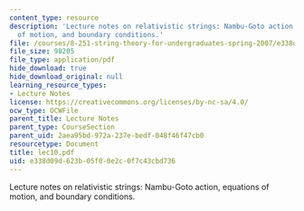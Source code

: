 ```yaml
---
content_type: resource
description: 'Lecture notes on relativistic strings: Nambu-Goto action, equations
  of motion, and boundary conditions.'
file: /courses/8-251-string-theory-for-undergraduates-spring-2007/e338d09d623b05f00e2c0f7c43cbd736_lec10.pdf
file_size: 98205
file_type: application/pdf
hide_download: true
hide_download_original: null
learning_resource_types:
- Lecture Notes
license: https://creativecommons.org/licenses/by-nc-sa/4.0/
ocw_type: OCWFile
parent_title: Lecture Notes
parent_type: CourseSection
parent_uid: 2aea95bd-972a-237e-bedf-048f46f47cb0
resourcetype: Document
title: lec10.pdf
uid: e338d09d-623b-05f0-0e2c-0f7c43cbd736
---
```

Lecture notes on relativistic strings: Nambu-Goto action, equations of motion, and boundary conditions.